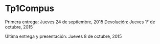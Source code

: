 # Tp1Compus

Primera entrega: Jueves 24 de septiembre, 2015
Devolución: Jueves 1° de octubre, 2015

Última entrega y presentación: Jueves 8 de octubre, 2015
